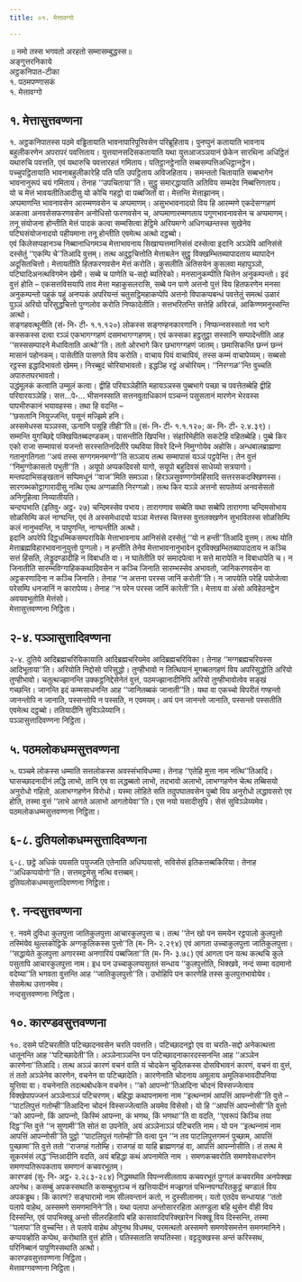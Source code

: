 ```yaml
---
title: ०१. मेत्तावग्गो

---
```

॥ नमो तस्स भगवतो अरहतो सम्मासम्बुद्धस्स॥  
अङ्गुत्तरनिकाये  
अट्ठकनिपात-टीका  
१. पठमपण्णासकं  
१. मेत्तावग्गो  


## १. मेत्तासुत्तवण्णना

१. अट्ठकनिपातस्स पठमे वड्ढितायाति भावनापारिपूरिवसेन परिब्रूहिताय। पुनप्पुनं कतायाति भावनाय बहुलीकरणेन अपरापरं पवत्तिताय। युत्तयानसदिसकतायाति यथा युत्तआजञ्‍ञयानं छेकेन सारथिना अधिट्ठितं यथारुचि पवत्तति, एवं यथारुचि पवत्तारहतं गमिताय। पतिट्ठानट्ठेनाति सब्बसम्पत्तिअधिट्ठानट्ठेन। पच्‍चुपट्ठितायाति भावनाबहुलीकारेहि पति पति उपट्ठिताय अविजहिताय। समन्ततो चितायाति सब्बभागेन भावनानुरूपं चयं गमिताय। तेनाह ‘‘उपचिताया’’ति। सुट्ठु समारद्धायाति अतिविय सम्मदेव निब्बत्तिगताय।  
यो च मेत्तं भावयतीतिआदीसु यो कोचि गहट्ठो वा पब्बजितो वा। मेत्तन्ति मेत्ताझानम्।  
अप्पमाणन्ति भावनावसेन आरम्मणवसेन च अप्पमाणम्। असुभभावनादयो विय हि आरम्मणे एकदेसग्गहणं अकत्वा अनवसेसफरणवसेन अनोधिसो फरणवसेन च, अप्पमाणारम्मणताय पगुणभावनावसेन च अप्पमाणम्। तनू संयोजना होन्तीति मेत्तं पादकं कत्वा सम्मसित्वा हेट्ठिमे अरियमग्गे अधिगच्छन्तस्स सुखेनेव पटिघसंयोजनादयो पहीयमाना तनू होन्तीति एवमेत्थ अत्थो दट्ठब्बो।  
एवं किलेसप्पहानञ्‍च निब्बानाधिगमञ्‍च मेत्ताभावनाय सिखाप्पत्तमानिसंसं दस्सेत्वा इदानि अञ्‍ञेपि आनिसंसे दस्सेतुं ‘‘एकम्पि चे’’तिआदि वुत्तम्। तत्थ अदुट्ठचित्तोति मेत्ताबलेन सुट्ठु विक्खम्भितब्यापादताय ब्यापादेन अदूसितचित्तो। मेत्तायतीति हितफरणवसेन मेत्तं करोति। कुसलीति अतिसयेन कुसलवा महापुञ्‍ञो, पटिघादिअनत्थविगमेन खेमी। सब्बे च पाणेति च-सद्दो ब्यतिरेको। मनसानुकम्पीति चित्तेन अनुकम्पन्तो। इदं वुत्तं होति – एकसत्तविसयापि ताव मेत्ता महाकुसलरासि, सब्बे पन पाणे अत्तनो पुत्तं विय हितफरणेन मनसा अनुकम्पन्तो पहुकं पहुं अनप्पकं अपरियन्तं चतुसट्ठिमहाकप्पेपि अत्तनो विपाकप्पबन्धं पवत्तेतुं समत्थं उळारं पुञ्‍ञं अरियो परिसुद्धचित्तो पुग्गलोव करोति निप्फादेतीति। सत्तभरितन्ति सत्तेहि अविरळं, आकिण्णमनुस्सन्ति अत्थो।  
सङ्गहवत्थूनीति (सं॰ नि॰ टी॰ १.१.१२०) लोकस्स सङ्गण्हनकारणानि। निप्फन्‍नसस्सतो नव भागे कस्सकस्स दत्वा रञ्‍ञं एकभागग्गहणं दसमभागग्गहणम्। एवं कस्सका हट्ठतुट्ठा सस्सानि सम्पादेन्तीति आह ‘‘सस्ससम्पादने मेधाविताति अत्थो’’ति। ततो ओरभागे किर छभागग्गहणं जातम्। छमासिकन्ति छन्‍नं छन्‍नं मासानं पहोनकम्। पासेतीति पासगते विय करोति। वाचाय पियं वाचापियं, तस्स कम्मं वाचापेय्यम्। सब्बसो रट्ठस्स इद्धादिभावतो खेमम्। निरब्बुदं चोरियाभावतो। इद्धञ्हि रट्ठं अचोरियम्। ‘‘निरग्गळ’’न्ति वुच्‍चति अपारुतघरभावतो।  
उद्धंमूलकं कत्वाति उम्मूलं कत्वा। द्वीहि परियञ्‍ञेहीति महायञ्‍ञस्स पुब्बभागे पच्छा च पवत्तेतब्बेहि द्वीहि परिवारयञ्‍ञेहि। सत्त…पे॰… भीसनस्साति सत्तनवुताधिकानं पञ्‍चन्‍नं पसुसतानं मारणेन भेरवस्स पापभीरुकानं भयावहस्स। तथा हि वदन्ति –  
‘‘छसतानि नियुज्‍जन्ति, पसूनं मज्झिमे हनि।  
अस्समेधस्स यञ्‍ञस्स, ऊनानि पसूहि तीही’’ति॥ (सं॰ नि॰ टी॰ १.१.१२०; अ॰ नि॰ टी॰ २.४.३९)।  
सम्मन्ति युगच्छिद्दे पक्खिपितब्बदण्डकम्। पासन्तीति खिपन्ति। संहारिमेहीति सकटेहि वहितब्बेहि। पुब्बे किर एको राजा सम्मापासं यजन्तो सरस्सतिनदितीरे पथविया विवरे दिन्‍ने निमुग्गोयेव अहोसि। अन्धबालब्राह्मणा गतानुगतिगता ‘‘अयं तस्स सग्गगमनमग्गो’’ति सञ्‍ञाय तत्थ सम्मापासं यञ्‍ञं पट्ठपेन्ति। तेन वुत्तं ‘‘निमुग्गोकासतो पभुती’’ति । अयूपो अप्पकदिवसो यागो, सयूपो बहुदिवसं साधेय्यो सत्रयागो। मन्तपदाभिसङ्खतानं सप्पिमधूनं ‘‘वाज’’मिति समञ्‍ञा। हिरञ्‍ञसुवण्णगोमहिंसादि सत्तरसकदक्खिणस्स। सारगब्भकोट्ठागारादीसु नत्थि एत्थ अग्गळाति निरग्गळो। तत्थ किर यञ्‍ञे अत्तनो सापतेय्यं अनवसेसतो अनिगूहित्वा निय्यातीयति।  
चन्दप्पभाति (इतिवु॰ अट्ठ॰ २७) चन्दिमस्सेव पभाय। तारागणाव सब्बेति यथा सब्बेपि तारागणा चन्दिमसोभाय सोळसिम्पि कलं नाग्घन्ति, एवं ते अस्समेधादयो यञ्‍ञा मेत्तस्स चित्तस्स वुत्तलक्खणेन सुभावितस्स सोळसिम्पि कलं नानुभवन्ति, न पापुणन्ति, नाग्घन्तीति अत्थो।  
इदानि अपरेपि दिट्ठधम्मिकसम्परायिके मेत्ताभावनाय आनिसंसे दस्सेतुं ‘‘यो न हन्ती’’तिआदि वुत्तम्। तत्थ योति मेत्ताब्रह्मविहारभावनानुयुत्तो पुग्गलो। न हन्तीति तेनेव मेत्ताभावनानुभावेन दूरविक्खम्भितब्यापादताय न कञ्‍चि सत्तं हिंसति, लेड्डुदण्डादीहि न विबाधति वा। न घातेतीति परं समादपेत्वा न सत्ते मारापेति न विबाधापेति च। न जिनातीति सारम्भविग्गाहिककथादिवसेन न कञ्‍चि जिनाति सारम्भस्सेव अभावतो, जानिकरणवसेन वा अट्टकरणादिना न कञ्‍चि जिनाति। तेनाह ‘‘न अत्तना परस्स जानिं करोती’’ति। न जापयेति परेहि पयोजेत्वा परेसम्पि धनजानिं न कारापेय्य। तेनाह ‘‘न परेन परस्स जानिं कारेती’’ति। मेत्ताय वा अंसो अविहेठनट्ठेन अवयवभूतोति मेत्तंसो।  
मेत्तासुत्तवण्णना निट्ठिता।  


## २-४. पञ्‍ञासुत्तादिवण्णना

२-४. दुतिये आदिब्रह्मचरियिकायाति आदिब्रह्मचरियमेव आदिब्रह्मचरियिका। तेनाह ‘‘मग्गब्रह्मचरियस्स आदिभूताया’’ति। अरियोति निद्दोसो परिसुद्धो। तुण्हीभावो न तित्थियानं मूगब्बतगहणं विय अपरिसुद्धोति अरियो तुण्हीभावो। चतुत्थज्झानन्ति उक्‍कट्ठनिद्देसेनेतं वुत्तं, पठमज्झानादीनिपि अरियो तुण्हीभावोत्वेव सङ्खं गच्छन्ति। जानन्ति इदं कम्मसाधनन्ति आह ‘‘जानितब्बकं जानाती’’ति। यथा वा एकच्‍चो विपरीतं गण्हन्तो जानन्तोपि न जानाति, पस्सन्तोपि न पस्सति, न एवमयम्। अयं पन जानन्तो जानाति, पस्सन्तो पस्सतीति एवमेत्थ दट्ठब्बो। ततियादीनि सुविञ्‍ञेय्यानि।  
पञ्‍ञासुत्तादिवण्णना निट्ठिता।  


## ५. पठमलोकधम्मसुत्तवण्णना

५. पञ्‍चमे लोकस्स धम्माति सत्तलोकस्स अवस्संभाविधम्मा। तेनाह ‘‘एतेहि मुत्ता नाम नत्थि’’तिआदि। घासच्छादनादीनं लद्धि लाभो, तानि एव वा लद्धब्बतो लाभो, तदभावो अलाभो, लाभग्गहणेन चेत्थ तब्बिसयो अनुरोधो गहितो, अलाभग्गहणेन विरोधो। यस्मा लोहिते सति तदुपघातवसेन पुब्बो विय अनुरोधो लद्धावसरो एव होति, तस्मा वुत्तं ‘‘लाभे आगते अलाभो आगतोयेवा’’ति। एस नयो यसादीसुपि। सेसं सुविञ्‍ञेय्यमेव।  
पठमलोकधम्मसुत्तवण्णना निट्ठिता।  


## ६-८. दुतियलोकधम्मसुत्तादिवण्णना

६-८. छट्ठे अधिकं पयसति पयुज्‍जति एतेनाति अधिप्पयासो, सविसेसं इतिकत्तब्बकिरिया। तेनाह ‘‘अधिकप्पयोगो’’ति। सत्तमट्ठमेसु नत्थि वत्तब्बम्।  
दुतियलोकधम्मसुत्तादिवण्णना निट्ठिता।  


## ९. नन्दसुत्तवण्णना

९. नवमे दुविधा कुलपुत्ता जातिकुलपुत्ता आचारकुलपुत्ता च। तत्थ ‘‘तेन खो पन समयेन रट्ठपालो कुलपुत्तो तस्मिंयेव थुल्‍लकोट्ठिके अग्गकुलिकस्स पुत्तो’’ति (म॰ नि॰ २.२९४) एवं आगता उच्‍चाकुलपुत्ता जातिकुलपुत्ता। ‘‘सद्धायेते कुलपुत्ता अगारस्मा अनगारियं पब्बजिता’’ति (म॰ नि॰ ३.७८) एवं आगता पन यत्थ कत्थचि कुले पसुतापि आचारकुलपुत्ता नाम। इध पन उच्‍चाकुलप्पसुततं सन्धाय ‘‘कुलपुत्तोति, भिक्खवे, नन्दं सम्मा वदमानो वदेय्या’’ति भगवता वुत्तन्ति आह ‘‘जातिकुलपुत्तो’’ति। उभोहिपि पन कारणेहि तस्स कुलपुत्तभावोयेव। सेसमेत्थ उत्तानमेव।  
नन्दसुत्तवण्णना निट्ठिता।  


## १०. कारण्डवसुत्तवण्णना

१०. दसमे पटिचरतीति पटिच्छादनवसेन चरति पवत्तति। पटिच्छादनट्ठो एव वा चरति-सद्दो अनेकत्थत्ता धातूनन्ति आह ‘‘पटिच्छादेती’’ति। अञ्‍ञेनाञ्‍ञन्ति पन पटिच्छादनाकारदस्सनन्ति आह ‘‘अञ्‍ञेन कारणेना’’तिआदि। तत्थ अञ्‍ञं कारणं वचनं वाति यं चोदकेन चुदितकस्स दोसविभावनं कारणं, वचनं वा वुत्तं, तं ततो अञ्‍ञेनेव कारणेन, वचनेन वा पटिच्छादेति। कारणेनाति चोदनाय अमूलाय अमूलिकभावदीपनिया युत्तिया वा। वचनेनाति तदत्थबोधकेन वचनेन। ‘‘को आपन्‍नो’’तिआदिना चोदनं विस्सज्‍जेत्वाव विक्खेपापज्‍जनं अञ्‍ञेनाञ्‍ञं पटिचरणम्। बहिद्धा कथापनामना नाम ‘‘इत्थन्‍नामं आपत्तिं आपन्‍नोसी’’ति वुत्ते – ‘‘पाटलिपुत्तं गतोम्ही’’तिआदिना चोदनं विस्सज्‍जेत्वाति अयमेव विसेसो। यो हि ‘‘आपत्तिं आपन्‍नोसी’’ति वुत्तो ‘‘को आपन्‍नो, किं आपन्‍नो, किस्मिं आपन्‍ना, कं भणथ, किं भणथा’’ति वा वदति, ‘‘एवरूपं किञ्‍चि तया दिट्ठ’’न्ति वुत्ते ‘‘न सुणामी’’ति सोतं वा उपनेति, अयं अञ्‍ञेनाञ्‍ञं पटिचरति नाम। यो पन ‘‘इत्थन्‍नामं नाम आपत्तिं आपन्‍नोसी’’ति पुट्ठो ‘‘पाटलिपुत्तं गतोम्ही’’ति वत्वा पुन ‘‘न तव पाटलिपुत्तगमनं पुच्छाम, आपत्तिं पुच्छामा’’ति वुत्ते ततो ‘‘राजगहं गतोम्हि। राजगहं वा याहि ब्राह्मणगहं वा, आपत्तिं आपन्‍नोसीति। तं तत्थ मे सूकरमंसं लद्ध’’न्तिआदीनि वदति, अयं बहिद्धा कथं अपनामेति नाम । समणकचवरोति समणवेसधारणेन समणप्पतिरूपकताय समणानं कचवरभूतम्।  
कारण्डवं (सु॰ नि॰ अट्ठ॰ २.२८३-२८४) निद्धमथाति विपन्‍नसीलताय कचवरभूतं पुग्गलं कचवरमिव अनपेक्खा अपनेथ। कसम्बुं अपकस्सथाति कसम्बुभूतञ्‍च नं खत्तियादीनं मज्झगतं पभिन्‍नपग्घरितकुट्ठं चण्डालं विय अपकड्ढथ। किं कारणं? सङ्घारामो नाम सीलवन्तानं कतो, न दुस्सीलानम्। यतो एतदेव सन्धायाह ‘‘ततो पलापे वाहेथ, अस्समणे समणमानिने’’ति। यथा पलापा अन्तोसाररहिता अतण्डुला बहि थुसेन वीही विय दिस्सन्ति, एवं पापभिक्खू अन्तो सीलरहितापि बहि कासावादिपरिक्खारेन भिक्खू विय दिस्सन्ति, तस्मा ‘‘पलापा’’ति वुच्‍चन्ति। ते पलापे वाहेथ ओपुनथ विधमथ, परमत्थतो अस्समणे समणवेसमत्तेन समणमानिने। कप्पयव्होति कप्पेथ, करोथाति वुत्तं होति। पतिस्सताति सप्पतिस्सा। वट्टदुक्खस्स अन्तं करिस्सथ, परिनिब्बानं पापुणिस्सथाति अत्थो।  
कारण्डवसुत्तवण्णना निट्ठिता।  
मेत्तावग्गवण्णना निट्ठिता।  